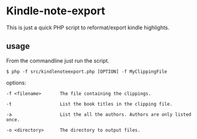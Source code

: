 # Kindle-note-export

This is just a quick PHP script to reformat/export kindle highlights.

## usage

From the commandline just run the script.

```
$ php -f src/kindlenoteexport.php [OPTION] -f MyClippingFile
```

options: 
```
-f <filename>       The file containing the clippings.

-t                  List the book titles in the clipping file.

-a                  List the all the authors. Authors are only listed once.

-o <directory>      The directory to output files.
```